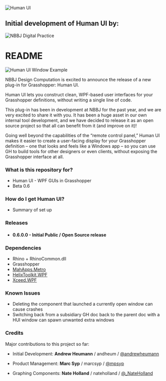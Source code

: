 ![Human UI](https://bytebucket.org/andheum/humanui/raw/14a8fde782f47a804ee68263b62447c114670fb9/SupportingMaterials/Logo2.png "Human UI")

## Initial development of Human UI by: ##
![NBBJ Digital Practice](https://bytebucket.org/andheum/humanui/raw/1f7dbf4f739ee5afdd0be025e6d9459a77599818/SupportingMaterials/nbbj-digitalPractice_med.png "NBBJ Digital Practice") 
# README #


![Human UI Window Example](https://bytebucket.org/andheum/humanui/raw/1f7dbf4f739ee5afdd0be025e6d9459a77599818/SupportingMaterials/SimpleExample3.gif)

NBBJ Design Computation is excited to announce the release of a new plug-in for Grasshopper: Human UI. 

Human UI lets you construct clean, WPF-based user interfaces for your Grasshopper definitions, without writing a single line of code.

This plug-in has been in development at NBBJ for the past year, and we are very excited to share it with you. It has been a huge asset in our own internal tool development, and we have decided to release it as an open source project so that all can benefit from it (and improve on it)!

Going well beyond the capabilities of the “remote control panel,” Human UI makes it easier to create a user-facing display for your Grasshopper definition – one that looks and feels like a Windows app – so you can use GH to build tools for other designers or even clients, without exposing the Grasshopper interface at all.

### What is this repository for? ###

* Human UI - WPF GUIs in Grasshopper
* Beta 0.6

### How do I get Human UI? ###
* Summary of set up

### Releases ###
* #### 0.6.0.0 - Initial Public / Open Source release

### Dependencies ###
* Rhino + RhinoCommon.dll
* Grasshopper
* [MahApps.Metro](https://github.com/MahApps/MahApps.Metro)
* [HelixToolkit.WPF](https://github.com/helix-toolkit)
* [Xceed.WPF](http://wpftoolkit.codeplex.com/)

### Known Issues ###
* Deleting the component that launched a currently open window can cause crashes
* Switching back from a subsidiary GH doc back to the parent doc with a HUI window can spawn unwanted extra windows

### Credits ###
Major contributions to this project so far:

* Initial Development: **Andrew Heumann** / andheum / [@andrewheumann](https://twitter.com/andrewheumann)

* Product Management: **Marc Syp** / marcsyp / [@mpsyp](https://twitter.com/mpsyp)

* Graphing Components: **Nate Holland** / nateholland / [@_NateHolland](https://twitter.com/_NateHolland)